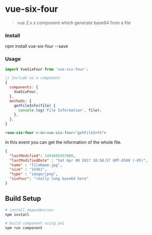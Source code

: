 # vue-six-four

> vue 2.x.x component which generate base64 from a file

### Install

npm install vue-six-four --save

### Usage

```js
import VueSixFour from 'vue-six-four';
```

```js
// Include as a component
{
  components: {
    VueSixFour,
  },
  methods: {
    getFileInfo(file) {
      console.log('File Information', file);
    },
  },
}

```

```html
<vue-six-four v-on:vue-six-four="getFileInfo">
```

In this event you can get the information of the whole file.

```json
{
  "lastModified": 1491695457000,
  "lastModifiedDate" : "Sat Apr 08 2017 18:50:57 GMT-0500 (-05)",
  "name" : "fileName.jpg",
  "size" : "14361",
  "type" : "image/jpeg",
  "sixFour": "really long base64 here"
}
```

## Build Setup

``` bash
# install dependencies
npm install

# build component using poi
npm run component

```
